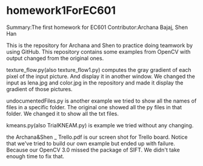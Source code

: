 # homework1ForEC601
Summary:The first homework for EC601
Contributor:Archana Bajaj, Shen Han

This is the repository for Archana and Shen to practice doing teamwork by using GitHub. This repository contains some examples from OpenCV with output changed from the original ones.

texture_flow.py(also texture_flow1.py) computes the gray gradient of each pixel of the input picture. And display it in another window. We changed the input as lena.jpg and color.jpg in the repository and made it display the gradient of those pictures.

undocumentedFiles.py is another example we tried to show all the names of files in a specific folder. The original one showed all the py files in that folder. We changed it to show all the txt files.

kmeans.py(also TrialKNEAM.py) is example we tried without any changing.

the Archana&Shen _ Trello.pdf is our screen shot for Trello board. Notice that we've tried to build our own example but ended up with failure. Because our OpenCV 3.0 missed the package of SIFT. We didn't take enough time to fix that.


